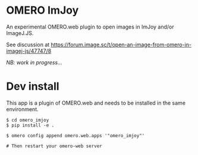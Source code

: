 
# OMERO ImJoy

An experimental OMERO.web plugin to open images in ImJoy and/or ImageJ.JS.

See discussion at https://forum.image.sc/t/open-an-image-from-omero-in-imagej-js/47747/8

*NB: work in progress...*


# Dev install

This app is a plugin of OMERO.web and needs to be installed in the same environment.

    $ cd omero_imjoy
    $ pip install -e .

    $ omero config append omero.web.apps '"omero_imjoy"'

    # Then restart your omero-web server
